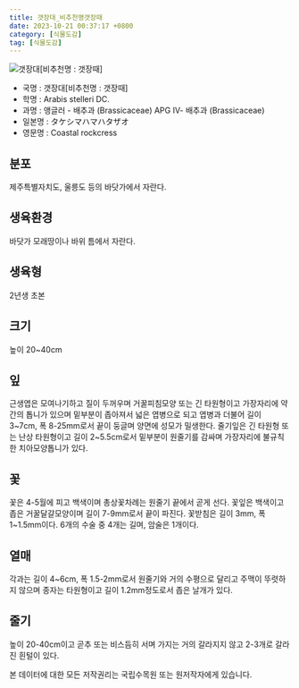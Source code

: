 ```yaml
---
title: 갯장대_비추천명갯장때
date: 2023-10-21 00:37:17 +0800
category: [식물도감]
tag: [식물도감]
---
```




![갯장대[비추천명 : 갯장때]](/fileUpload/plants/basic/Cruciferae/Arabis/8315/1_th2.JPG)
- 국명 : 갯장대[비추천명 : 갯장때]
- 학명 : Arabis stelleri DC.
- 과명 : 앵글러 - 배추과 (Brassicaceae) APG Ⅳ- 배추과 (Brassicaceae)
- 일본명 : タケシマハマハタザオ
- 영문명 : Coastal rockcress


## 분포
제주특별자치도, 울릉도 등의 바닷가에서 자란다.
## 생육환경
바닷가 모래땅이나 바위 틈에서 자란다.
## 생육형
2년생 초본
## 크기
높이 20~40cm
## 잎
근생엽은 모여나기하고 질이 두꺼우며 거꿀피침모양 또는 긴 타원형이고 가장자리에 약간의 톱니가 있으며 밑부분이 좁아져서 넓은 엽병으로 되고 엽병과 더불어 길이 3~7cm, 폭 8-25mm로서 끝이 둥글며 양면에 성모가 밀생한다. 줄기잎은 긴 타원형 또는 난상 타원형이고 길이 2~5.5cm로서 밑부분이 원줄기를 감싸며 가장자리에 불규칙한 치아모양톱니가 있다.
## 꽃
꽃은 4-5월에 피고 백색이며 총상꽃차례는 원줄기 끝에서 곧게 선다. 꽃잎은 백색이고 좁은 거꿀달걀모양이며 길이 7-9mm로서 끝이 파진다. 꽃받침은 길이 3mm, 폭 1~1.5mm이다. 6개의 수술 중 4개는 길며, 암술은 1개이다.
## 열매
각과는 길이 4~6cm, 폭 1.5-2mm로서 원줄기와 거의 수평으로 달리고 주맥이 뚜렷하지 않으며 종자는 타원형이고 길이 1.2mm정도로서 좁은 날개가 있다.
## 줄기
높이 20-40cm이고 곧추 또는 비스듬히 서며 가지는 거의 갈라지지 않고 2-3개로 갈라진 흰털이 있다.






본 데이터에 대한 모든 저작권리는 국립수목원 또는 원저작자에게 있습니다.
